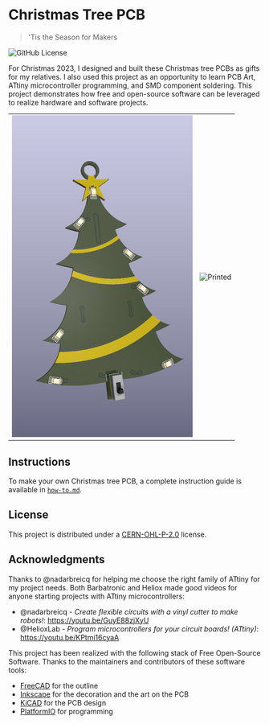 # Christmas Tree PCB

> 'Tis the Season for Makers

![GitHub License](https://img.shields.io/github/license/iamphytan/christmas-tree-pcb)

For Christmas 2023, I designed and built these Christmas tree PCBs as gifts for my relatives.
I also used this project as an opportunity to learn PCB Art, ATtiny microcontroller programming, and SMD component soldering.
This project demonstrates how free and open-source software can be leveraged to realize hardware and software projects.

|                                  |                              |
| -------------------------------- | ---------------------------- |
| ![Rendering](docs/rendering.png) | ![Printed](docs/printed.gif) |

## Instructions

To make your own Christmas tree PCB, a complete instruction guide is available in [`how-to.md`](how-to.md).

## License

This project is distributed under a [CERN-OHL-P-2.0](LICENSE) license.

## Acknowledgments

Thanks to @nadarbreicq for helping me choose the right family of ATtiny for my project needs.
Both Barbatronic and Heliox made good videos for anyone starting projects with ATtiny microcontrollers:

* @nadarbreicq - _Create flexible circuits with a vinyl cutter to make robots!_: https://youtu.be/GuyE88zjXyU
* @HelioxLab - _Program microcontrollers for your circuit boards! (ATtiny)_: https://youtu.be/KPtmi16cyaA

This project has been realized with the following stack of Free Open-Source Software. Thanks to the maintainers and contributors of these software tools:

* [FreeCAD](https://www.freecad.org) for the outline
* [Inkscape](https://inkscape.org) for the decoration and the art on the PCB
* [KiCAD](https://www.kicad.org) for the PCB design
* [PlatformIO](https://platformio.org) for programming
